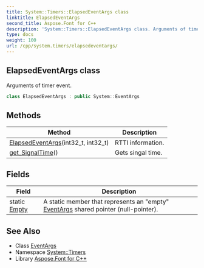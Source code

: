 ```yaml
---
title: System::Timers::ElapsedEventArgs class
linktitle: ElapsedEventArgs
second_title: Aspose.Font for C++
description: 'System::Timers::ElapsedEventArgs class. Arguments of timer event in C++.'
type: docs
weight: 100
url: /cpp/system.timers/elapsedeventargs/
---
```

## ElapsedEventArgs class


Arguments of timer event.

```cpp
class ElapsedEventArgs : public System::EventArgs
```

## Methods

| Method | Description |
| --- | --- |
| [ElapsedEventArgs](./elapsedeventargs/)(int32_t, int32_t) | RTTI information. |
| [get_SignalTime](./get_signaltime/)() | Gets singal time. |
## Fields

| Field | Description |
| --- | --- |
| static [Empty](../../system/eventargs/empty/) | A static member that represents an "empty" [EventArgs](../../system/eventargs/) shared pointer (null-pointer). |
## See Also

* Class [EventArgs](../../system/eventargs/)
* Namespace [System::Timers](../)
* Library [Aspose.Font for C++](../../)

